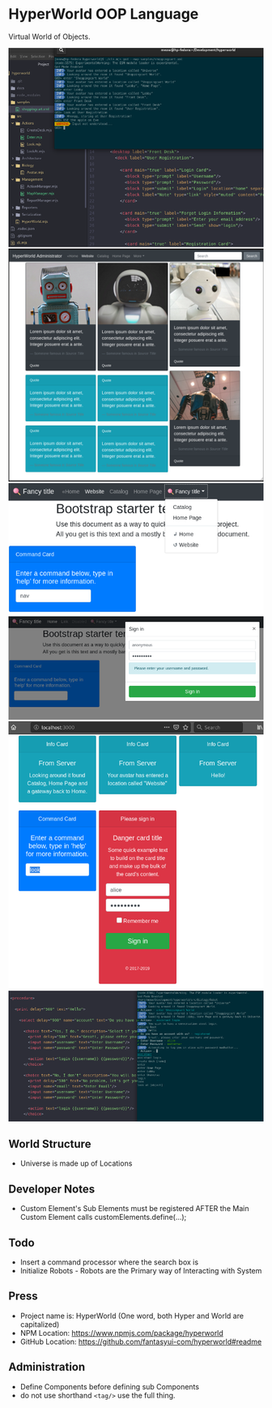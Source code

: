 # HyperWorld OOP Language
Virtual World of Objects.

![screenshot](screenshot.png)
![screenshot-robots](screenshot-robots.png)
![screenshot-command](screenshot-command.png)
![screenshot-login](screenshot-login.png)
![screenshot-browser](screenshot-browser.png)
![screenshot-conversation](screenshot-conversation.png)

## World Structure
- Universe is made up of Locations

## Developer Notes
- Custom Element's Sub Elements must be registered AFTER the Main Custom Element calls customElements.define(...);

## Todo
- Insert a command processor where the search box is
- Initialize Robots - Robots are the Primary way of Interacting with System

## Press
- Project name is: HyperWorld (One word, both Hyper and World are capitalized)
- NPM Location: https://www.npmjs.com/package/hyperworld
- GitHub Location: https://github.com/fantasyui-com/hyperworld#readme

## Administration
- Define Components before defining sub Components
- do not use shorthand ```<tag/>``` use the full thing.
